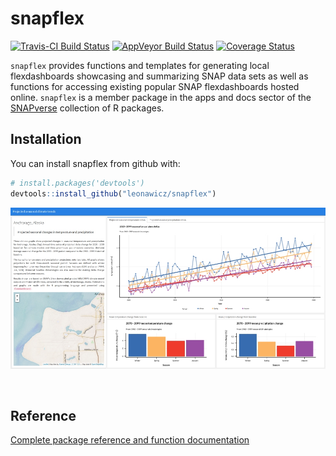 
<!-- README.md is generated from README.Rmd. Please edit that file -->
snapflex
========

[![Travis-CI Build Status](https://travis-ci.org/leonawicz/snapflex.svg?branch=master)](https://travis-ci.org/leonawicz/snapflex) [![AppVeyor Build Status](https://ci.appveyor.com/api/projects/status/github/leonawicz/snapflex?branch=master&svg=true)](https://ci.appveyor.com/project/leonawicz/snapflex) [![Coverage Status](https://img.shields.io/codecov/c/github/leonawicz/snapflex/master.svg)](https://codecov.io/github/leonawicz/snapflex?branch=master)

`snapflex` provides functions and templates for generating local flexdashboards showcasing and summarizing SNAP data sets as well as functions for accessing existing popular SNAP flexdashboards hosted online. `snapflex` is a member package in the apps and docs sector of the [SNAPverse](https://leonawicz.github.io/snapverse/) collection of R packages.

Installation
------------

You can install snapflex from github with:

``` r
# install.packages('devtools')
devtools::install_github("leonawicz/snapflex")
```

<p style="text-align:center;">
<img src="https://github.com/leonawicz/DataVisExamples/blob/master/packages/snapflex.jpg?raw=true">
</p>
<br>

Reference
---------

[Complete package reference and function documentation](https://leonawicz.github.io/snapflex/)
